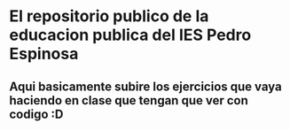 # El repositorio publico de la educacion publica del IES Pedro Espinosa

## Aqui basicamente subire los ejercicios que vaya haciendo en clase que tengan que ver con codigo :D
